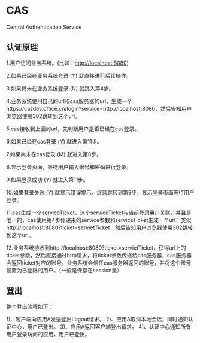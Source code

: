# CAS

Central Authentication Service

## 认证原理

1.用户访问业务系统。(比如：[http://localhost:8080](http://localhost:8080/))

2.如果已经在业务系统登录 (Y) 就直接进行后续操作。

3.如果尚未在业务系统登录 (N) 就跳入第4步。

4.业务系统使用自己的url和cas服务器的url，生成一个https://casdev.office.cn/login?service=http://localhost:8080，然后告知用户浏览器使用302跳转到这个url。

5.cas接收到上面的url，先判断用户是否已经在cas登录。

6.如果已经在cas登录 (Y) 就进入第11步。

7.如果尚未在cas登录 (M) 就进入第8步。

8.显示登录页面，等待用户输入账号和密码进行登录。

9.如果登录成功 (Y) 就进入第11步。

10.如果登录失败 (Y) 就显示错误提示，继续跳转到第8步，显示登录页面等待用户登录。

11.cas生成一个serviceTicket，这个serviceTicket与当前登录用户关联，并且是唯一的，cas使用第4步传递来的service参数和serviceTicket生成一个url：类似http://localhost:8080?ticket=servietTicket，然后告知用户浏览器使用302跳转到这个url。

12.业务系统接收到http://localhost:8080?ticket=servietTicket，获得url上的ticket参数，然后直接通过http请求，将ticket参数传递给cas服务器，cas服务器会返回ticket对应的账号。业务系统会信任cas服务器返回的账号，并将这个账号设置为已登陆的用户。（一般是保存在session里）



## 登出

整个登出流程如下：

1)、客户端向应用A发送登出Logout请求。
2)、应用A取消本地会话，同时通知认证中心，用户已登出。
3)、应用A返回客户端登出请求。
4)、认证中心通知所有用户登录访问的应用，用户已登出。